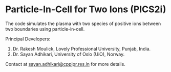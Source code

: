# Particle-In-Cell for Two Ions (PICS2i)
The code simulates the plasma with two species of positive ions between two boundaries using particle-in-cell.

Principal Developers: 
1. Dr. Rakesh Moulick, Lovely Professional University, Punjab, India.
2. Dr. Sayan Adhikari, University of Oslo (UiO), Norway.

Contact at sayan.adhikari@cppipr.res.in for more details.
